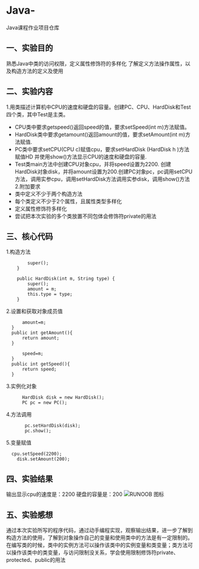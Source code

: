 # Java-
Java课程作业项目仓库
## 一、实验目的
熟悉Java中类的访问权限，定义属性修饰符的多样化
了解定义方法操作属性，以及构造方法的定义及使用
## 二、实验内容
1.用类描述计算机中CPU的速度和硬盘的容量。创建PC、CPU、HardDisk和Test四个类，其中Test是主类。
* CPU类中要求getspeed()返回speed的值，要求setSpeed(int m)方法赋值。
* HardDisk类中要求getamount()返回amount的值，要求setAmount(int m)方法赋值.
* PC类中要求setCPU(CPU c)赋值cpu，要求setHardDisk (HardDisk h )方法赋值HD 并使用show()方法显示CPU的速度和硬盘的容量.
* Test类main方法中创建CPU对象cpu，并将speed设置为2200. 创建HardDisk对象disk，并将amount设置为200.创建PC对象pc，pc调用setCPU方法，调用实参cpu，调用setHardDisk方法调用实参disk，调用show()方法
2.附加要求
* 类中定义不少于两个构造方法
* 每个类定义不少于2个属性，且属性类型多样化
* 定义属性修饰符多样化
* 尝试把本次实验的多个类放置不同包体会修饰符private的用法
## 三、核心代码
1.构造方法
```public HardDisk() {
		super();
	}

	public HardDisk(int m, String type) {
		super();
		amount = m;
		this.type = type;
	}
  ```
2.设置和获取对象成员值
  ```	public void setAmount(int m){
		amount=m;
	}
	public int getAmount(){
		return amount;
	}
  ```
  ```	public void setSpeed(int m){
		speed=m;
	}
	public int getSpeed(){
		return speed;
	}
  ``` 
3.实例化对象
  ```	CPU cpu = new CPU();
		HardDisk disk = new HardDisk();
		PC pc = new PC();
 ```
4.方法调用
 ```pc.setCPU(cpu);
		pc.setHardDisk(disk);
		pc.show();
  ```
5.变量赋值
```
  cpu.setSpeed(2200);
	disk.setAmount(200);
```
## 四、实验结果
 输出显示cpu的速度是：2200 硬盘的容量是：200
 ![RUNOOB 图标](https://p.qlogo.cn/qqmail_head/PiajxSqBRaEK7NVzox8BdMgbmZFyg2S9v2a1JfLfpJlSdxItJHKibbsYiczU8GKSyN1n2BOQl5ct5A/0)
## 五、实验感想
通过本次实验所写的程序代码，通过动手编程实现，观察输出结果，进一步了解到构造方法的使用，了解到对象操作自己的变量和使用类中的方法是有一定限制的。
在编写类的时候，类中的实例方法可以操作该类中的实例变量和类变量；类方法可以操作该类中的类变量，与访问限制没关系，学会使用限制修饰符private、protected、public的用法
 
